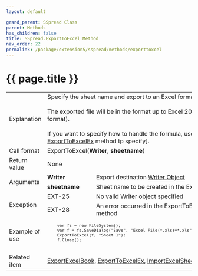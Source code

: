 ```yaml
---
layout: default

grand_parent: SSpread Class
parent: Methods
has_children: false
title: SSpread.ExportToExcel Method
nav_order: 22
permalink: /package/extension5/sspread/methods/exporttoxcel
---
```

# {{ page.title }}

<table>
  <tr>
    <td>Explanation</td>
    <td colspan="2">Specify the sheet name and export to an Excel format file.<br><br> The exported file will be in the format up to Excel 2003 (BIFF8 format). <br><br>If you want to specify how to handle the formula, use the <a href="/package/extension5/sspread/methods/exporttoexcelex">ExportToExcelEx</a> method tp specify].</td>
  </tr>
  <tr>
    <td>Call format</td>
    <td colspan="2">ExportToExcel(<b>Writer</b>, <b>sheetname</b>)</td>
  </tr>
  <tr>
    <td>Return value</td>
    <td colspan="2">None</td>
  </tr>  
  <tr>
    <td rowspan="2">Arguments</td>
    <td><b>Writer</b></td>
    <td>Export destination <a href="/base/readerwriter#writer-object">Writer Object</a></td>
  </tr>
  <tr>
    <td><b>sheetname</b></td>
    <td>Sheet name to be created in the Excel file</td>
  </tr>
  <tr>
    <td rowspan="2">Exception</td>
    <td>EXT-25</td>
    <td>No valid Writer object specified</td>
  </tr>
  <tr>
    <td>EXT-28</td>
    <td>	An error occurred in the ExportToExcel method</td>
  </tr>
  <tr>
    <td>Example of use</td>
    <td colspan="2"><code><pre>
    var fs = new FileSystem();
    var f = fs.SaveDialog("Save", "Excel File(*.xls)=*.xls", "xls", "");
    ExportToExcel(f, "Sheet 1");
    f.Close();
    </pre></code></td>
  </tr>
  <tr>
    <td>Related item</td>
    <td colspan="2"><a href="/package/extension5/sspread/methods/exportexcelbook">ExportExcelBook</a>, <a href="/package/extension5/sspread/methods/exporttoexcelex">ExportToExcelEx</a>, <a href="/package/extension5/sspread/methods/importexcelsheet">ImportExcelSheet</a> method</td>
  </tr>
</table>
